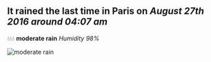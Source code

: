 ## It rained the last time in Paris on *August 27th 2016 around 04:07 am*
💧💧💧  **moderate rain** *Humidity 98%*

![moderate rain](http://openweathermap.org/img/w/10n.png)
